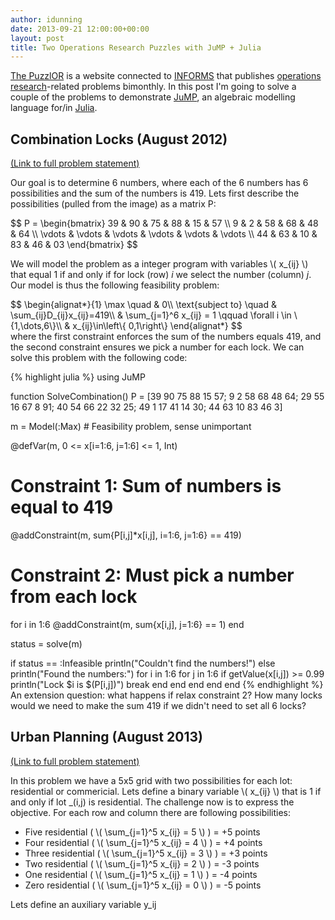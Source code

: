 ```yaml
---
author: idunning
date: 2013-09-21 12:00:00+00:00
layout: post
title: Two Operations Research Puzzles with JuMP + Julia
---
```


[The PuzzlOR](http://puzzlor.editme.com/) is a website connected to [INFORMS](https://www.informs.org) that publishes [operations research](https://www.informs.org/About-INFORMS/What-is-Operations-Research)-related problems bimonthly. In this post I'm going to solve a couple of the problems to demonstrate [JuMP](https://github.com/IainNZ/JuMP.jl), an algebraic modelling language for/in [Julia](http://julialang.org).

## Combination Locks (August 2012)

[(Link to full problem statement)](http://puzzlor.editme.com/combinationlocks)

Our goal is to determine 6 numbers, where each of the 6 numbers has 6 possibilities and the sum of the numbers is 419. Lets first describe the possibilities (pulled from the image) as a matrix P:

<div>
$$
P =
 \begin{bmatrix}
  39 & 90 & 75 & 88 & 15 & 57 \\
   9 &  2 & 58 & 68 & 48 & 64 \\
  \vdots & \vdots & \vdots & \vdots & \vdots & \vdots \\
  44 & 63 & 10 & 83 & 46 & 03
 \end{bmatrix}
$$
</div>

We will model the problem as a integer program with variables \\( x_{ij} \\) that equal 1 if and only if for lock (row) _i_ we select the number (column) _j_. Our model is thus the following feasibility problem:

<div>
$$
\begin{alignat*}{1}
\max \quad & 0\\
\text{subject to} \quad & \sum_{ij}D_{ij}x_{ij}=419\\
 & \sum_{j=1}^6 x_{ij} = 1 \qquad \forall i \in \{1,\dots,6\}\\
 & x_{ij}\in\left\{ 0,1\right\}
\end{alignat*}
$$
</div>
where the first constraint enforces the sum of the numbers equals 419, and the second constraint ensures we pick a number for each lock. We can solve this problem with the following code:

{% highlight julia %}
using JuMP

function SolveCombination()
  P = [39 90 75 88 15 57;
        9  2 58 68 48 64;
       29 55 16 67  8 91;
       40 54 66 22 32 25;
       49  1 17 41 14 30;
       44 63 10 83 46  3]

  m = Model(:Max)  # Feasibility problem, sense unimportant
  
  @defVar(m, 0 <= x[i=1:6, j=1:6] <= 1, Int)

  # Constraint 1: Sum of numbers is equal to 419
  @addConstraint(m, sum{P[i,j]*x[i,j], i=1:6, j=1:6} == 419)

  # Constraint 2: Must pick a number from each lock
  for i in 1:6
    @addConstraint(m, sum{x[i,j], j=1:6} == 1)
  end

  status = solve(m)

  if status == :Infeasible
    println("Couldn't find the numbers!")
  else
    println("Found the numbers:")
    for i in 1:6
      for j in 1:6
        if getValue(x[i,j]) >= 0.99
          println("Lock $i is $(P[i,j])")
          break
        end
      end
    end
  end
end
{% endhighlight %}
<br>
An extension question: what happens if relax constraint 2? How many locks would we need to make the sum 419 if we didn't need to set all 6 locks?

## Urban Planning (August 2013)

[(Link to full problem statement)](http://puzzlor.editme.com/urbanplanning)

In this problem we have a 5x5 grid with two possibilities for each lot: residential or commericial. Lets define a binary variable  \\( x_{ij} \\) that is 1 if and only if lot _(i,j) is residential. The challenge now is to express the objective. For each row and column there are following possibilities:

* Five residential ( \\( \sum_{j=1}^5 x_{ij} = 5 \\) ) = +5 points
* Four residential ( \\( \sum_{j=1}^5 x_{ij} = 4 \\) ) = +4 points
* Three residential ( \\( \sum_{j=1}^5 x_{ij} = 3 \\) ) = +3 points
* Two residential ( \\( \sum_{j=1}^5 x_{ij} = 2 \\) ) = -3 points
* One residential ( \\( \sum_{j=1}^5 x_{ij} = 1 \\) ) = -4 points
* Zero residential ( \\( \sum_{j=1}^5 x_{ij} = 0 \\) ) = -5 points

Lets define an auxiliary variable y_ij 
